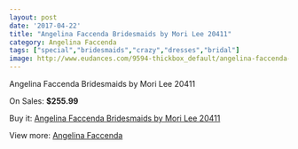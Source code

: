```yaml
---
layout: post
date: '2017-04-22'
title: "Angelina Faccenda Bridesmaids by Mori Lee 20411"
category: Angelina Faccenda
tags: ["special","bridesmaids","crazy","dresses","bridal"]
image: http://www.eudances.com/9594-thickbox_default/angelina-faccenda-bridesmaids-by-mori-lee-20411.jpg
---
```

Angelina Faccenda Bridesmaids by Mori Lee 20411

On Sales: **$255.99**
<a href="https://www.eudances.com/en/angelina-faccenda/3168-angelina-faccenda-bridesmaids-by-mori-lee-20411.html"><amp-img layout="responsive" width="600" height="600" src="//www.eudances.com/9594-thickbox_default/angelina-faccenda-bridesmaids-by-mori-lee-20411.jpg" alt="Angelina Faccenda Bridesmaids by Mori Lee 20411 0" /></a>
<a href="https://www.eudances.com/en/angelina-faccenda/3168-angelina-faccenda-bridesmaids-by-mori-lee-20411.html"><amp-img layout="responsive" width="600" height="600" src="//www.eudances.com/9597-thickbox_default/angelina-faccenda-bridesmaids-by-mori-lee-20411.jpg" alt="Angelina Faccenda Bridesmaids by Mori Lee 20411 1" /></a>
<a href="https://www.eudances.com/en/angelina-faccenda/3168-angelina-faccenda-bridesmaids-by-mori-lee-20411.html"><amp-img layout="responsive" width="600" height="600" src="//www.eudances.com/9596-thickbox_default/angelina-faccenda-bridesmaids-by-mori-lee-20411.jpg" alt="Angelina Faccenda Bridesmaids by Mori Lee 20411 2" /></a>
<a href="https://www.eudances.com/en/angelina-faccenda/3168-angelina-faccenda-bridesmaids-by-mori-lee-20411.html"><amp-img layout="responsive" width="600" height="600" src="//www.eudances.com/9595-thickbox_default/angelina-faccenda-bridesmaids-by-mori-lee-20411.jpg" alt="Angelina Faccenda Bridesmaids by Mori Lee 20411 3" /></a>

Buy it: [Angelina Faccenda Bridesmaids by Mori Lee 20411](https://www.eudances.com/en/angelina-faccenda/3168-angelina-faccenda-bridesmaids-by-mori-lee-20411.html "Angelina Faccenda Bridesmaids by Mori Lee 20411")

View more: [Angelina Faccenda](https://www.eudances.com/en/55-angelina-faccenda "Angelina Faccenda")